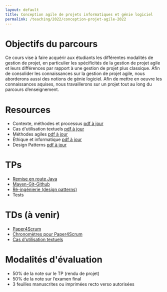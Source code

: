 ```yaml
---
layout: default
title: Conception agile de projets informatiques et génie logiciel
permalink: /teaching/2022/conception-projet-agile-2022
---
```

# Objectifs du parcours
Ce cours vise à faire acquérir aux étudiants les différentes modalités de gestion de projet, en particulier les spécificités de la gestion de projet agile et leurs différences par rapport à une gestion de projet plus classique. Afin de consolider les connaissances sur la gestion de projet agile, nous aborderons aussi des notions de génie logiciel. Afin de mettre en oeuvre les connaissances aquises, nous travaillerons sur un projet tout au long du parcours d’enseignement.

# Resources
  * Contexte, méthodes et processus [pdf à jour](https://docs.google.com/presentation/d/1q1KOAoI7w_2FLOFsVd4_WO32Nu2NZYycJbULESf1I_w/export/pdf)
  * Cas d'utilisation textuels [pdf à jour](https://docs.google.com/presentation/d/1i90IGwH3wGxR71R70ykkh3U7DA-ZHAf9k_-4mnamrF4/export/pdf)
  * Méthodes agiles [pdf à jour](https://docs.google.com/presentation/d/18oT4Zuw6Icf-0INN4Yx3YJF0GihQULUxJY_A1OW5p_I/export/pdf)
  * Éthique et informatique [pdf à jour](https://docs.google.com/presentation/d/16UpZfQe-JKgQXKCBaUKG-Qn03WVmt1VUkLCF_4IkEYg/export/pdf)
  * Design Patterns [pdf à jour](https://docs.google.com/presentation/d/1cd2JJLeJc8KtFiE6Kc8fTFTXl5tVGWtGmE0_fpzxqPI/export/pdf)

# TPs
* [Remise en route Java](https://valentin.lachand.net/teaching/2022/conception-projet-agile-2022-tp-1)
* [Maven-Git-Github](https://valentin.lachand.net/teaching/2022/conception-projet-agile-2022-tp-2)
* [Ré-ingénierie (design patterns)](https://valentin.lachand.net/teaching/2022/conception-projet-agile-2022-tp-3)
* Tests

# TDs (à venir)
* [Paper4Scrum](https://docs.google.com/presentation/d/1bOWDFmaU2nCbsgoLhdzT5AFKthqreHr_bX3Nr8ykQcg/export/pdf)
* [Chronomètres pour Paper4Scrum](http://valentin.lachand.net/ScrumVilleChronometers/)
* [Cas d'utilisation textuels](https://valentin.lachand.net/teaching/2022/conception-projet-agile-2022-td-2)

# Modalités d'évaluation
- 50% de la note sur le TP (rendu de projet)
- 50% de la note sur l’examen final
- 3 feuilles manuscrites ou imprimées recto verso autorisées
